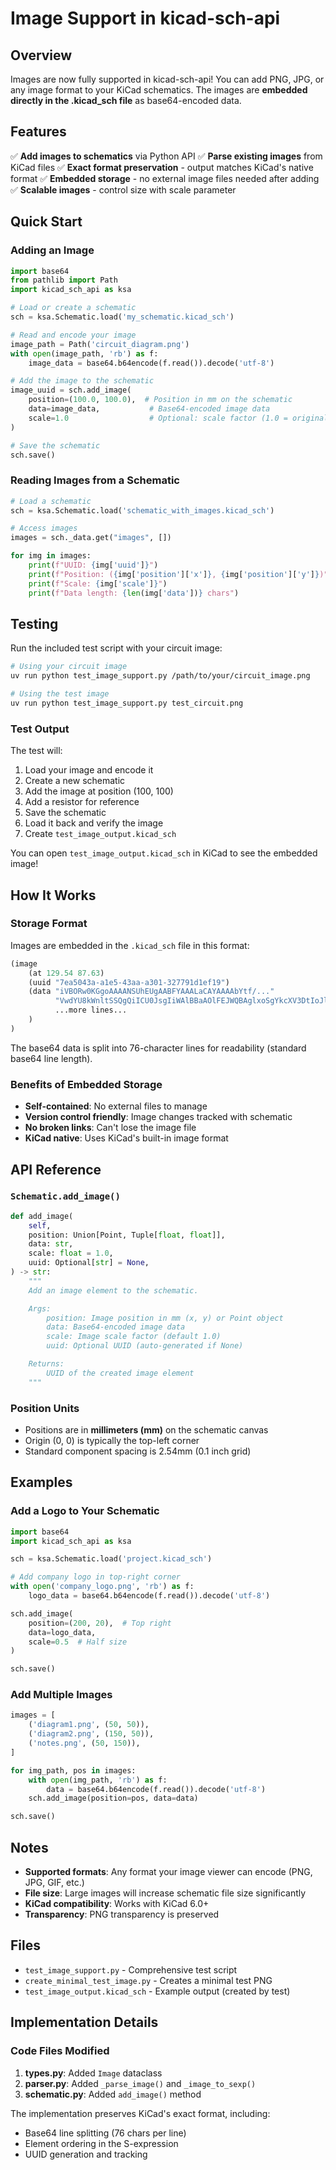 # Image Support in kicad-sch-api

## Overview

Images are now fully supported in kicad-sch-api! You can add PNG, JPG, or any image format to your KiCad schematics. The images are **embedded directly in the .kicad_sch file** as base64-encoded data.

## Features

✅ **Add images to schematics** via Python API
✅ **Parse existing images** from KiCad files
✅ **Exact format preservation** - output matches KiCad's native format
✅ **Embedded storage** - no external image files needed after adding
✅ **Scalable images** - control size with scale parameter

## Quick Start

### Adding an Image

```python
import base64
from pathlib import Path
import kicad_sch_api as ksa

# Load or create a schematic
sch = ksa.Schematic.load('my_schematic.kicad_sch')

# Read and encode your image
image_path = Path('circuit_diagram.png')
with open(image_path, 'rb') as f:
    image_data = base64.b64encode(f.read()).decode('utf-8')

# Add the image to the schematic
image_uuid = sch.add_image(
    position=(100.0, 100.0),  # Position in mm on the schematic
    data=image_data,           # Base64-encoded image data
    scale=1.0                  # Optional: scale factor (1.0 = original size)
)

# Save the schematic
sch.save()
```

### Reading Images from a Schematic

```python
# Load a schematic
sch = ksa.Schematic.load('schematic_with_images.kicad_sch')

# Access images
images = sch._data.get("images", [])

for img in images:
    print(f"UUID: {img['uuid']}")
    print(f"Position: ({img['position']['x']}, {img['position']['y']})")
    print(f"Scale: {img['scale']}")
    print(f"Data length: {len(img['data'])} chars")
```

## Testing

Run the included test script with your circuit image:

```bash
# Using your circuit image
uv run python test_image_support.py /path/to/your/circuit_image.png

# Using the test image
uv run python test_image_support.py test_circuit.png
```

### Test Output

The test will:
1. Load your image and encode it
2. Create a new schematic
3. Add the image at position (100, 100)
4. Add a resistor for reference
5. Save the schematic
6. Load it back and verify the image
7. Create `test_image_output.kicad_sch`

You can open `test_image_output.kicad_sch` in KiCad to see the embedded image!

## How It Works

### Storage Format

Images are embedded in the `.kicad_sch` file in this format:

```lisp
(image
    (at 129.54 87.63)
    (uuid "7ea5043a-a1e5-43aa-a301-327791d1ef19")
    (data "iVBORw0KGgoAAAANSUhEUgAABFYAAALaCAYAAAAbYtf/..."
          "VwdYU8kWnltSSQgQiICU0JsgIiWAlBBaAOlFEJWQBAglxoSgYkcXV3DtIoJlRVdBFDsgYsOuLIrd"
          ...more lines...
    )
)
```

The base64 data is split into 76-character lines for readability (standard base64 line length).

### Benefits of Embedded Storage

- **Self-contained**: No external files to manage
- **Version control friendly**: Image changes tracked with schematic
- **No broken links**: Can't lose the image file
- **KiCad native**: Uses KiCad's built-in image format

## API Reference

### `Schematic.add_image()`

```python
def add_image(
    self,
    position: Union[Point, Tuple[float, float]],
    data: str,
    scale: float = 1.0,
    uuid: Optional[str] = None,
) -> str:
    """
    Add an image element to the schematic.

    Args:
        position: Image position in mm (x, y) or Point object
        data: Base64-encoded image data
        scale: Image scale factor (default 1.0)
        uuid: Optional UUID (auto-generated if None)

    Returns:
        UUID of the created image element
    """
```

### Position Units

- Positions are in **millimeters (mm)** on the schematic canvas
- Origin (0, 0) is typically the top-left corner
- Standard component spacing is 2.54mm (0.1 inch grid)

## Examples

### Add a Logo to Your Schematic

```python
import base64
import kicad_sch_api as ksa

sch = ksa.Schematic.load('project.kicad_sch')

# Add company logo in top-right corner
with open('company_logo.png', 'rb') as f:
    logo_data = base64.b64encode(f.read()).decode('utf-8')

sch.add_image(
    position=(200, 20),  # Top right
    data=logo_data,
    scale=0.5  # Half size
)

sch.save()
```

### Add Multiple Images

```python
images = [
    ('diagram1.png', (50, 50)),
    ('diagram2.png', (150, 50)),
    ('notes.png', (50, 150)),
]

for img_path, pos in images:
    with open(img_path, 'rb') as f:
        data = base64.b64encode(f.read()).decode('utf-8')
    sch.add_image(position=pos, data=data)

sch.save()
```

## Notes

- **Supported formats**: Any format your image viewer can encode (PNG, JPG, GIF, etc.)
- **File size**: Large images will increase schematic file size significantly
- **KiCad compatibility**: Works with KiCad 6.0+
- **Transparency**: PNG transparency is preserved

## Files

- `test_image_support.py` - Comprehensive test script
- `create_minimal_test_image.py` - Creates a minimal test PNG
- `test_image_output.kicad_sch` - Example output (created by test)

## Implementation Details

### Code Files Modified

1. **types.py**: Added `Image` dataclass
2. **parser.py**: Added `_parse_image()` and `_image_to_sexp()`
3. **schematic.py**: Added `add_image()` method

The implementation preserves KiCad's exact format, including:
- Base64 line splitting (76 chars per line)
- Element ordering in the S-expression
- UUID generation and tracking
